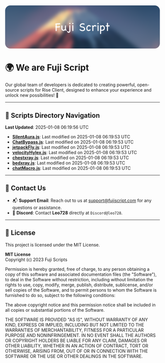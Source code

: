 ![Banner](.github/b.webp)

# 🌍 **We are Fuji Script**

Our global team of developers is dedicated to creating powerful, open-source scripts for Rise Client, designed to enhance your experience and unlock new possibilities! 🌟

---
<!-- SCRIPTS_NAVIGATION_START -->
## 📂 **Scripts Directory Navigation**

**Last Updated**: 2025-01-08 06:19:56 UTC

- **[SilentAura.js](scripts/SilentAura.js)**: Last modified on 2025-01-08 06:19:53 UTC
- **[ChatBypass.js](scripts/ChatBypass.js)**: Last modified on 2025-01-08 06:19:53 UTC
- **[jetpackFly.js](scripts/jetpackFly.js)**: Last modified on 2025-01-08 06:19:53 UTC
- **[velocityHylex.js](scripts/velocityHylex.js)**: Last modified on 2025-01-08 06:19:53 UTC
- **[chestxray.js](scripts/chestxray.js)**: Last modified on 2025-01-08 06:19:53 UTC
- **[bedxray.js](scripts/bedxray.js)**: Last modified on 2025-01-08 06:19:53 UTC
- **[chatMacro.js](scripts/chatMacro.js)**: Last modified on 2025-01-08 06:19:53 UTC

<!-- SCRIPTS_NAVIGATION_END -->

---

## 💬 **Contact Us**  
- 📬 **Support Email**: Reach out to us at [support@fujiscript.com](mailto:support@fujiscript.com) for any questions or assistance.  
- 💬 **Discord**: Contact **Leo728** directly at `Discord@leo728`.

---

## 📜 **License**

This project is licensed under the MIT License.  

**MIT License**  
Copyright (c) 2023 Fuji Scripts  

Permission is hereby granted, free of charge, to any person obtaining a copy of this software and associated documentation files (the "Software"), to deal in the Software without restriction, including without limitation the rights to use, copy, modify, merge, publish, distribute, sublicense, and/or sell copies of the Software, and to permit persons to whom the Software is furnished to do so, subject to the following conditions:  

The above copyright notice and this permission notice shall be included in all copies or substantial portions of the Software.  

THE SOFTWARE IS PROVIDED "AS IS", WITHOUT WARRANTY OF ANY KIND, EXPRESS OR IMPLIED, INCLUDING BUT NOT LIMITED TO THE WARRANTIES OF MERCHANTABILITY, FITNESS FOR A PARTICULAR PURPOSE AND NONINFRINGEMENT. IN NO EVENT SHALL THE AUTHORS OR COPYRIGHT HOLDERS BE LIABLE FOR ANY CLAIM, DAMAGES OR OTHER LIABILITY, WHETHER IN AN ACTION OF CONTRACT, TORT OR OTHERWISE, ARISING FROM, OUT OF OR IN CONNECTION WITH THE SOFTWARE OR THE USE OR OTHER DEALINGS IN THE SOFTWARE.  
